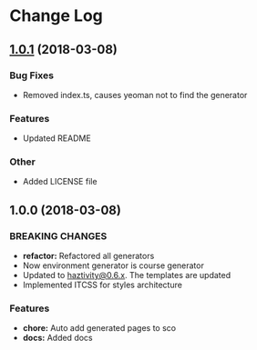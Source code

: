 # Change Log
<a name="1.0.1"></a>
## [1.0.1](https://github.com/haztivity/generator-haztivity/compare/v1.0.0...v1.0.1) (2018-03-08)
### Bug Fixes
* Removed index.ts, causes yeoman not to find the generator
### Features
* Updated README

### Other
* Added LICENSE file

<a name="1.0.0"></a>
## 1.0.0 (2018-03-08)

### BREAKING CHANGES
* **refactor:** Refactored all generators
* Now environment generator is course generator
* Updated to haztivity@0.6.x. The templates are updated
* Implemented ITCSS for styles architecture

### Features
* **chore:** Auto add generated pages to sco
* **docs:** Added docs